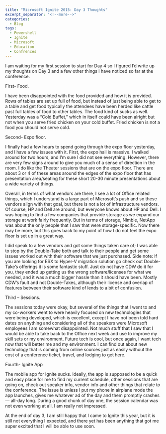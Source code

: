 ```yaml
---
title: "Microsoft Ignite 2015: Day 3 Thoughts"
excerpt_separator: "<!--more-->"
categories:
  - Blog
tags:
  - Powershell
  - Ignite
  - Microsoft
  - Education
  - Confrences
---
```


I am waiting for my first session to start for Day 4 so I figured I’d write up my thoughts on Day 3 and a few other things I have noticed so far at the conference.

First- Food.

I have been disappointed with the food provided and how it is provided. Rows of tables are set up full of food, but instead of just being able to get to a table and get food typically the attendees have been herded like cattle past full tables of food to other tables. The food kind of sucks as well. Yesterday was a “Cold Buffet,” which in itself could have been alright but not when you serve fried chicken on your cold buffet. Fried chicken is not a food you should not serve cold.

Second- Expo floor.

I finally had a few hours to spend going through the expo floor yesterday, and I have a few issues with it. First, the expo hall is massive. I walked around for two hours, and I’m sure I did not see everything. However, there are very few signs around to give you much of a sense of direction in the room. I do like the Theater sessions that are on the expo floor. There are about 3 or 4 of these areas around the edges of the expo floor that has presentation area/seating for these short 20-30 minute presentations about a wide variety of things.

Overall, in terms of what vendors are there, I see a lot of Office related things, which I understand is a large part of Microsoft’s push and so these vendors align with that goal, but there is not a lot of infrastructure vendors. Of course, HP and Dell are around, but everyone knows about HP and Dell. I was hoping to find a few companies that provide storage as we expand our storage at work fairly frequently. But in terms of storage, Nimble, NetApp was about the only people that I saw that were storage-specific. Now there may be more, but this goes back to my point of how I do not feel the expo floor is set up in a great way.

I did speak to a few vendors and got some things taken care of; I was able to stop by the Double-Take both and talk to their people and get some issues worked out with their software that we just purchased. Side note: If you are looking for ESX to Hyper-V migration solution go check out Double-Take’s offerings it is some fantastic stuff. Just do not have CDW do it for you, they ended up getting us the wrong software/licenses for what we needed, and it was a much bigger hassle than it should have been. Mostly CDW’s fault and not Double-Takes, although their license and overlap of features between their software kind of lends to a bit of confusion.

Third – Sessions.

The sessions today were okay, but several of the things that I went to and my co-workers went to were heavily focused on new technologies that were being developed, which is excellent, except I have not been told hard dates on anything and considering all of the speakers were Microsoft employees I am somewhat disappointed. Not much stuff that I saw that I would be able to take back to the Office next week and use to improve my skill sets or my environment. Future tech is cool, but once again, I want tech now that will better me and my environment. I can find out about new technology that is coming from online sources just as easily without the cost of a conference ticket, travel, and lodging to get here.

Fourth- Ignite App

The mobile app for Ignite sucks. Ideally, the app is supposed to be a quick and easy place for me to find my current schedule, other sessions that are going on, check out speaker info, vendor info and other things that relate to the conference. The issue is unless I put my phone in airplane mode the app launches, gives me whatever ad of the day and them promptly crashes — all-day long. During a good chunk of day one, the session calendar was not even working at all. I am really not impressed.

At the end of day 3, I am still happy that I came to Ignite this year, but it is still not everything I expected, and there yet has been anything that got me super excited that I will be able to use soon.
